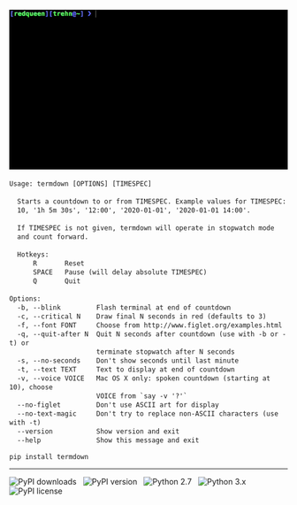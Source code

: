 ![termdown demo](/termdown.gif?raw=true)

```
Usage: termdown [OPTIONS] [TIMESPEC]

  Starts a countdown to or from TIMESPEC. Example values for TIMESPEC:
  10, '1h 5m 30s', '12:00', '2020-01-01', '2020-01-01 14:00'.

  If TIMESPEC is not given, termdown will operate in stopwatch mode
  and count forward.

  Hotkeys:
      R       Reset
      SPACE   Pause (will delay absolute TIMESPEC)
      Q       Quit

Options:
  -b, --blink         Flash terminal at end of countdown
  -c, --critical N    Draw final N seconds in red (defaults to 3)
  -f, --font FONT     Choose from http://www.figlet.org/examples.html
  -q, --quit-after N  Quit N seconds after countdown (use with -b or -t) or
                      terminate stopwatch after N seconds
  -s, --no-seconds    Don't show seconds until last minute
  -t, --text TEXT     Text to display at end of countdown
  -v, --voice VOICE   Mac OS X only: spoken countdown (starting at 10), choose
                      VOICE from `say -v '?'`
  --no-figlet         Don't use ASCII art for display
  --no-text-magic     Don't try to replace non-ASCII characters (use with -t)
  --version           Show version and exit
  --help              Show this message and exit
```

```
pip install termdown
```

------------------------------------------------------------------------

![PyPI downloads](http://img.shields.io/pypi/dm/termdown.svg) &nbsp; ![PyPI version](http://img.shields.io/pypi/v/termdown.svg) &nbsp; ![Python 2.7](http://img.shields.io/badge/Python-2.7-green.svg) &nbsp; ![Python 3.x](http://img.shields.io/badge/Python-3.x-green.svg) &nbsp; ![PyPI license](http://img.shields.io/badge/License-GPLv3-red.svg)
